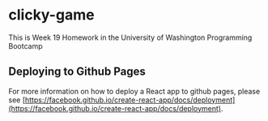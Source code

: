 # clicky-game
This is Week 19 Homework in the University of Washington Programming Bootcamp


## Deploying to Github Pages
For more information on how to deploy a React app to github pages, please see [https://facebook.github.io/create-react-app/docs/deployment](https://facebook.github.io/create-react-app/docs/deployment).